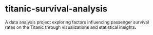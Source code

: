 # titanic-survival-analysis
 A data analysis project exploring factors influencing passenger survival rates on the Titanic through visualizations and statistical insights.
